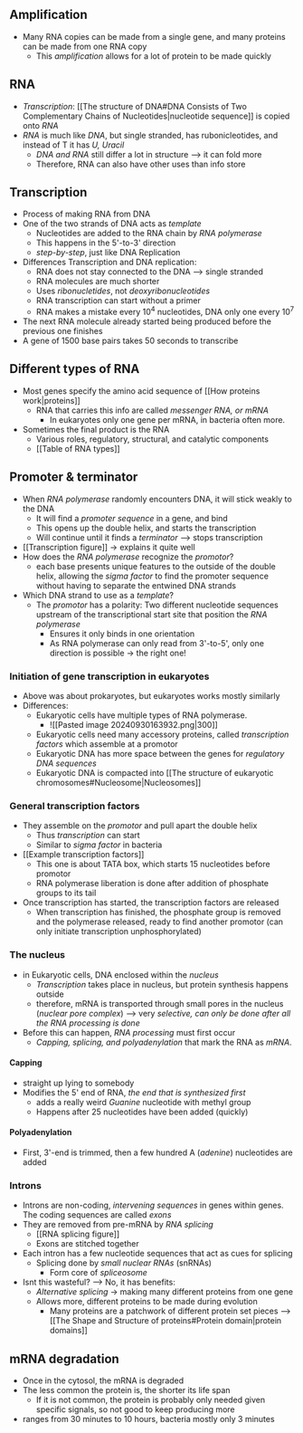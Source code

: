 ## Amplification
- Many RNA copies can be made from a single gene, and many proteins can be made from one RNA copy
	- This *amplification* allows for a lot of protein to be made quickly
## RNA
- *Transcription*: [[The structure of DNA#DNA Consists of Two Complementary Chains of Nucleotides|nucleotide sequence]] is copied onto *RNA*
- *RNA* is much like *DNA*, but single stranded, has rubonicleotides, and instead of T it has *U, Uracil*
	- *DNA and RNA* still differ a lot in structure --> it can fold more
	- Therefore, RNA can also have other uses than info store
## Transcription
- Process of making RNA from DNA
- One of the two strands of DNA acts as *template*
	- Nucleotides are added to the RNA chain by *RNA polymerase*
	- This happens in the 5'-to-3' direction
	- *step-by-step*, just like DNA Replication
- Differences Transcription and DNA replication:
	- RNA does not stay connected to the DNA --> single stranded
	- RNA molecules are much shorter
	- Uses *ribonucletides*, not *deoxyribonucleotides*
	- RNA transcription can start without a primer
	- RNA makes a mistake every 10<sup>4</sup> nucleotides, DNA only one every 10<sup>7</sup>
- The next RNA molecule already started being produced before the previous one finishes
- A gene of 1500 base pairs takes 50 seconds to transcribe
## Different types of RNA
- Most genes specify the amino acid sequence of [[How proteins work|proteins]]
	- RNA that carries this info are called *messenger RNA, or mRNA*
		- In eukaryotes only one gene per mRNA, in bacteria often more. 
- Sometimes the final product is the RNA
	- Various roles, regulatory, structural, and catalytic components
	- [[Table of RNA types]]
## Promoter & terminator
- When *RNA polymerase* randomly encounters DNA, it will stick weakly to the DNA
	- It will find a *promoter sequence* in a gene, and bind
	- This opens up the double helix, and starts the transcription
	- Will continue until it finds a *terminator* --> stops transcription
- [[Transcription figure]] -> explains it quite well
- How does the *RNA polymerase* recognize the *promotor*?
	- each base presents unique features to the outside of the double helix, allowing the *sigma factor* to find the promoter sequence without having to separate the entwined DNA strands
- Which DNA strand to use as a *template*?
	- The *promotor* has a polarity: Two different nucleotide sequences upstream of the transcriptional start site that position the *RNA polymerase*
		- Ensures it only binds in one orientation
		- As RNA polymerase can only read from 3'-to-5', only one direction is possible -> the right one!
### Initiation of gene transcription in eukaryotes
- Above was about prokaryotes, but eukaryotes works mostly similarly
- Differences:
	- Eukaryotic cells have multiple types of RNA polymerase.
		- ![[Pasted image 20240930163932.png|300]]
	- Eukaryotic cells need many accessory proteins, called *transcription factors* which assemble at a promotor
	- Eukaryotic DNA has more space between the genes for *regulatory DNA sequences*
	- Eukaryotic DNA is compacted into [[The structure of eukaryotic chromosomes#Nucleosome|Nucleosomes]]
### General transcription factors
- They assemble on the *promotor* and pull apart the double helix
	- Thus *transcription* can start
	- Similar to *sigma factor* in bacteria
- [[Example transcription factors]]
	- This one is about TATA box, which starts 15 nucleotides before promotor
	- RNA polymerase liberation is done after addition of phosphate groups to its tail
- Once transcription has started, the transcription factors are released
	- When transcription has finished, the phosphate group is removed and the polymerase released, ready to find another promotor (can only initiate transcription unphosphorylated)
### The nucleus
- in Eukaryotic cells, DNA enclosed within the *nucleus*
	- *Transcription* takes place in nucleus, but protein synthesis happens outside
	- therefore, mRNA is transported through small pores in the nucleus (*nuclear pore complex*) --> very *selective, can only be done after all the RNA processing is done*
- Before this can happen, *RNA processing* must first occur
	- *Capping, splicing, and polyadenylation* that mark the RNA as *mRNA*.
#### Capping
- straight up lying to somebody
- Modifies the 5' end of RNA, *the end that is synthesized first*
	- adds a really weird *Guanine* nucleotide with methyl group
	- Happens after 25 nucleotides have been added (quickly)
#### Polyadenylation
- First, 3'-end is trimmed, then a few hundred A (*adenine*) nucleotides are added
### Introns
- Introns are non-coding, *intervening sequences* in genes within genes. The coding sequences are called *exons*
- They are removed from pre-mRNA by *RNA splicing*
	- [[RNA splicing figure]]
	- Exons are stitched together
- Each intron has a few nucleotide sequences that act as cues for splicing
	- Splicing done by *small nuclear RNAs* (snRNAs)
		- Form core of *spliceosome*
- Isnt this wasteful? --> No, it has benefits:
	- *Alternative splicing* -> making many different proteins from one gene
	- Allows more, different proteins to be made during evolution
		- Many proteins are a patchwork of different protein set pieces --> [[The Shape and Structure of proteins#Protein domain|protein domains]]
## mRNA degradation
- Once in the cytosol, the mRNA is degraded
- The less common the protein is, the shorter its life span
	- If it is not common, the protein is probably only needed given specific signals, so not good to keep producing more
- ranges from 30 minutes to 10 hours, bacteria mostly only 3 minutes
